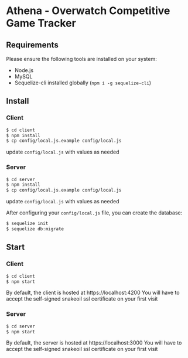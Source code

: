 Athena - Overwatch Competitive Game Tracker
===========================================

Requirements
------------
Please ensure the following tools are installed on your system:

 - Node.js
 - MySQL
 - Sequelize-cli installed globally (`npm i -g sequelize-cli`)

Install
-------
### Client ###
```bash
$ cd client
$ npm install
$ cp config/local.js.example config/local.js 
```
update `config/local.js` with values as needed

### Server ###
```bash
$ cd server
$ npm install
$ cp config/local.js.example config/local.js 
```
update `config/local.js` with values as needed

After configuring your `config/local.js` file, you can create the database:
```bash
$ sequelize init
$ sequelize db:migrate
```

Start
-----
### Client ###
```bash
$ cd client
$ npm start
```
By default, the client is hosted at https://localhost:4200
You will have to accept the self-signed snakeoil ssl certificate on your first visit

### Server ###
```bash
$ cd server
$ npm start
```
By default, the server is hosted at https://localhost:3000
You will have to accept the self-signed snakeoil ssl certificate on your first visit